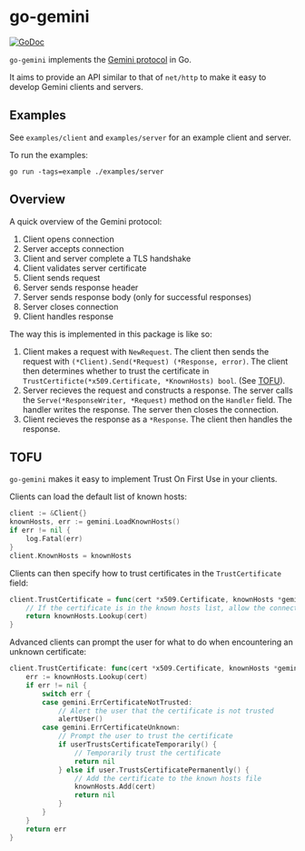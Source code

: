 # go-gemini

[![GoDoc](https://godoc.org/git.sr.ht/~adnano/go-gemini?status.svg)](https://godoc.org/git.sr.ht/~adnano/go-gemini)

`go-gemini` implements the [Gemini protocol](https://gemini.circumlunar.space)
in Go.

It aims to provide an API similar to that of `net/http` to make it easy to
develop Gemini clients and servers.

## Examples

See `examples/client` and `examples/server` for an example client and server.

To run the examples:

	go run -tags=example ./examples/server

## Overview

A quick overview of the Gemini protocol:

1. Client opens connection
2. Server accepts connection
3. Client and server complete a TLS handshake
4. Client validates server certificate
5. Client sends request
6. Server sends response header
7. Server sends response body (only for successful responses)
8. Server closes connection
9. Client handles response

The way this is implemented in this package is like so:

1. Client makes a request with `NewRequest`. The client then sends the request
	with `(*Client).Send(*Request) (*Response, error)`. The client then determines whether
	to trust the certificate in `TrustCertificte(*x509.Certificate, *KnownHosts) bool`.
	(See [TOFU](#tofu)).
2. Server recieves the request and constructs a response.
	The server calls the `Serve(*ResponseWriter, *Request)` method on the
	`Handler` field. The handler writes the response. The server then closes
	the connection.
3. Client recieves the response as a `*Response`. The client then handles the
	response.

## TOFU

`go-gemini` makes it easy to implement Trust On First Use in your clients.

Clients can load the default list of known hosts:

```go
client := &Client{}
knownHosts, err := gemini.LoadKnownHosts()
if err != nil {
	log.Fatal(err)
}
client.KnownHosts = knownHosts
```

Clients can then specify how to trust certificates in the `TrustCertificate`
field:

```go
client.TrustCertificate = func(cert *x509.Certificate, knownHosts *gemini.KnownHosts) error {
	// If the certificate is in the known hosts list, allow the connection
	return knownHosts.Lookup(cert)
}
```

Advanced clients can prompt the user for what to do when encountering an unknown certificate:

```go
client.TrustCertificate: func(cert *x509.Certificate, knownHosts *gemini.KnownHosts) error {
	err := knownHosts.Lookup(cert)
	if err != nil {
		switch err {
		case gemini.ErrCertificateNotTrusted:
			// Alert the user that the certificate is not trusted
			alertUser()
		case gemini.ErrCertificateUnknown:
			// Prompt the user to trust the certificate
			if userTrustsCertificateTemporarily() {
				// Temporarily trust the certificate
				return nil
			} else if user.TrustsCertificatePermanently() {
				// Add the certificate to the known hosts file
				knownHosts.Add(cert)
				return nil
			}
		}
	}
	return err
}
```
